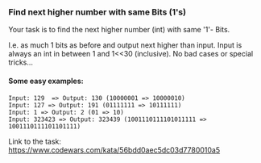 ### Find next higher number with same Bits (1's)

Your task is to find the next higher number (int) with same '1'- Bits.

I.e. as much 1 bits as before and output next higher than input. Input is always an int in between 1 and 1<<30 (inclusive). No bad cases or special tricks...

#### Some easy examples:

````
Input: 129  => Output: 130 (10000001 => 10000010)
Input: 127 => Output: 191 (01111111 => 10111111)
Input: 1 => Output: 2 (01 => 10)
Input: 323423 => Output: 323439 (1001110111101011111 => 1001110111101101111)
````

Link to the task: https://www.codewars.com/kata/56bdd0aec5dc03d7780010a5